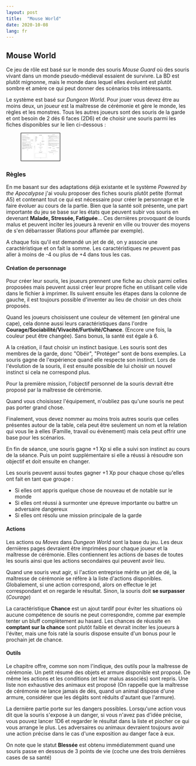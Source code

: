 ```yaml
---
layout: post
title:  "Mouse World"
date: 2020-10-08
lang: fr
---
```

<h2>Mouse World</h2>
<p>Ce jeu de rôle est basé sur le monde des souris <em>Mouse Guard</em> où des souris vivant dans un monde pseudo-médieval essaient de survivre. La BD est plutôt mignonne, mais le monde dans lequel elles évoluent est plutôt sombre et amère ce qui peut donner des scénarios très intéressants.</p>

<p>Le système est basé sur <em>Dungeon World</em>. Pour jouer vous devez être au moins deux, un joueur est la maîtresse de cérémonie et gère le monde, les règles et les monstres. Tous les autres joueurs sont des souris de la garde et ont besoin de 2 dés 6 faces (2D6) et de choisir une souris parmi les fiches disponibles sur le lien ci-dessous : </p>

<figure id="fiches">
	<a href="/mouse_world/"><img src="/images/rpg/mouse_world_fiches.png" width="25%" style="border: 1px solid black;"></a>
</figure>

<h3>Règles</h3>
<p>En me basant sur des adaptations déjà existante et le système <em>Powered by the Apocalypse</em> j'ai voulu proposer des fiches souris plutôt petite (format A5) et contenant tout ce qui est nécessaire pour créer le personnage et le faire évoluer au cours de la partie. Bien que la santé soit présente, une part importante du jeu se base sur les états que peuvent subir vos souris en devenant <b>Malade, Stressée, Fatiguée</b>... Ces dernières provoquant de lourds malus et peuvent inciter les joueurs à revenir en ville ou trouver des moyens de s'en débarrasser (Rations pour affamée par exemple).</p>

<p>A chaque fois qu'il est demandé un jet de dé, on y associe une caractéristique et on fait la somme. Les caractéristiques ne peuvent pas aller à moins de -4 ou plus de +4 dans tous les cas.</p>

<h4>Création de personnage</h4>
<p>Pour créer leur souris, les joueurs prennent une fiche au choix parmi celles proposées mais peuvent aussi créer leur propre fiche en utilisant celle vide dans le fichier à imprimer. Ils suivent ensuite les étapes dans la colonne de gauche, il est toujours possible d'inventer au lieu de choisir un des choix proposés.</p>
<p>Quand les joueurs choisissent une couleur de vêtement (en général une cape), cela donne aussi leurs caractéristiques dans l'ordre <b>Courage/Sociabilité/Vivacité/Furtivité/Chance</b>. (Encore une fois, la couleur peut être changée). Sans bonus, la santé est égale à 6.</p>
<p>A la création, il faut choisir un instinct basique. Les souris sont des membres de la garde, donc "Obéir", "Protéger" sont de bons exemples. La souris gagne de l'expérience quand elle respecte son instinct. Lors de l'évolution de la souris, il est ensuite possible de lui choisir un nouvel instinct si cela ne correspond plus.</p>
<p>Pour la première mission, l'objectif personnel de la souris devrait être proposé par la maîtresse de cérémonie.<p>

<p>Quand vous choisissez l'équipement, n'oubliez pas qu'une souris ne peut pas porter grand chose.</p>
<p>Finalement, vous devez nommer au moins trois autres souris que celles présentes autour de la table, cela peut être seulement un nom et la relation qui vous lie à elles (Famille, travail ou évènement) mais cela peut offrir une base pour les scénarios.</p>

<p>En fin de séance, une souris gagne +1 Xp si elle a suivi son instinct au cours de la séance. Puis un point supplémentaire si elle a réussi à résoudre son objectif et doit ensuite en changer.<p>
<p>Les souris peuvent aussi toutes gagner +1 Xp pour chaque chose qu'elles ont fait en tant que groupe :
	<ul>
		<li>Si elles ont appris quelque chose de nouveau et de notable sur le monde</li>
		<li>Si elles ont réussi à surmonter une épreuve importante ou battre un adversaire dangereux</li>
		<li>Si elles ont résolu une mission principale de la garde</li>
	</ul>
</p>

<h4>Actions</h4>
<p>Les actions ou <em>Moves</em> dans <em>Dungeon World</em> sont la base du jeu. Les deux dernières pages devraient être imprimées pour chaque joueur et la maîtresse de cérémonie. Elles contiennent les actions de bases de toutes les souris ainsi que les actions secondaires qui peuvent avoir lieu.</p>

<p>Quand une souris veut agir, si l'action entreprise mérite un jet de dé, la maîtresse de cérémonie se réfère à la liste d'actions disponibles. Globalement, si une action correspond, alors on effectue le jet correspondant et on regarde le résultat. Sinon, la souris doit <b>se surpasser</b> (<em>Courage</em>)</p>

<p>La caractéristique <b>Chance</b> est un ajout tardif pour éviter les situations où aucune compétence de souris ne peut correspondre, comme par exemple tenter un bluff complètement au hasard. Les chances de réussite en <b>comptant sur la chance</b> sont plutôt faible et devrait inciter les joueurs à l'éviter, mais une fois raté la souris dispose ensuite d'un bonus pour le prochain jet de chance.</p>

<h4>Outils</h4>
<p>Le chapitre offre, comme son nom l'indique, des outils pour la maîtresse de cérémonie. Un petit résumé des objets et armure disponible est proposé. De même les actions et les conditions (et leur malus associés) sont repris. Une liste non exhaustive des animaux est proposé (On rappelle que la maîtresse de cérémonie ne lance jamais de dés, quand un animal dispose d'une armure, considérer que les dégâts sont réduits d'autant que l'armure).</p>

<p>La dernière partie porte sur les dangers possibles. Lorsqu'une action vous dit que la souris s'expose à un danger, si vous n'avez pas d'idée précise, vous pouvez lancer 1D6 et regarder le résultat dans la liste et piocher ce qui vous arrange le plus. Les adversaires ou animaux devraient toujours avoir une action précise dans le cas d'une exposition au danger face à eux.</p>

<p>On note que le statut <b>Blessée</b> est obtenu immédiatemment quand une souris passe en dessous de 3 points de vie (coche une des trois dernières cases de sa santé)</p>
